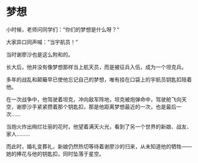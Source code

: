 # 梦想
小时候，老师问同学们：“你们的梦想是什么呀？“  

大家异口同声喊：“当宇航员！”  

当时谢廖沙也是这么附和的。  

长大后，他并没有像梦想那样当上航天员，而是被征兵入伍，成为一个坦克兵。  

多年的战乱和颠簸早已使他忘记自己的梦想，唯有挂在口袋上的宇航员钥匙扣陪着他。  

在一次战争中，他驾驶着坦克，冲向敌军阵地，坦克被炮弹命中，驾驶舱飞向天空，谢廖沙手紧紧攒着那个钥匙扣，那是他距离梦想最近的一次，也是最后一次……  

当炮火炸出绚烂壮丽的花时，他望着满天火光，看到了另一个世界的新娘、战友、家人………  

而此时，婚礼变葬礼，新娘仍然热切等待着谢廖沙的归来，从未知道他的牺牲——她的捧花与他的钥匙扣，同时坠落于星空。
